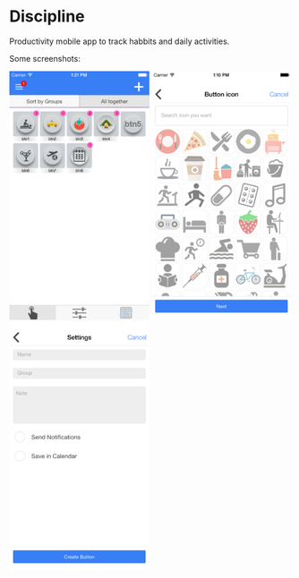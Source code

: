 # Discipline
Productivity mobile app to track habbits and daily activities.

Some screenshots:

<img src="https://raw.githubusercontent.com/barbatus/discipline/master/demo/tracking_buttons.png"  width="250">
<img src="https://raw.githubusercontent.com/barbatus/discipline/master/demo/choose_icon.png"  width="250">
<img src="https://raw.githubusercontent.com/barbatus/discipline/master/demo/configure_button.png"  width="250">
